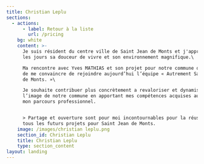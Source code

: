 ```yaml
---
title: Christian Leplu
sections:
  - actions:
      - label: Retour à la liste
        url: /pricing
    bg: white
    content: >-
      Je suis résident du centre ville de Saint Jean de Monts et j'apprécie tous
      les jours sa douceur de vivre et son environnement magnifique.\

      Ma rencontre avec Yves MATHIAS et son projet pour notre commune ont fini
      de me convaincre de rejoindre aujourd’hui l’équipe « Autrement Saint Jean
      de Monts. »\

      Je souhaite contribuer plus concrètement a revaloriser et dynamiser
      l’image de notre commune en apportant mes compétences acquises au cours de
      mon parcours professionnel.


      > Partage et ouverture sont pour moi incontournables pour la réussite de
      tous les futurs projets pour Saint Jean de Monts.
    image: /images/christian leplu.png
    section_id: Christian Leplu
    title: Christian Leplu
    type: section_content
layout: landing
---
```


